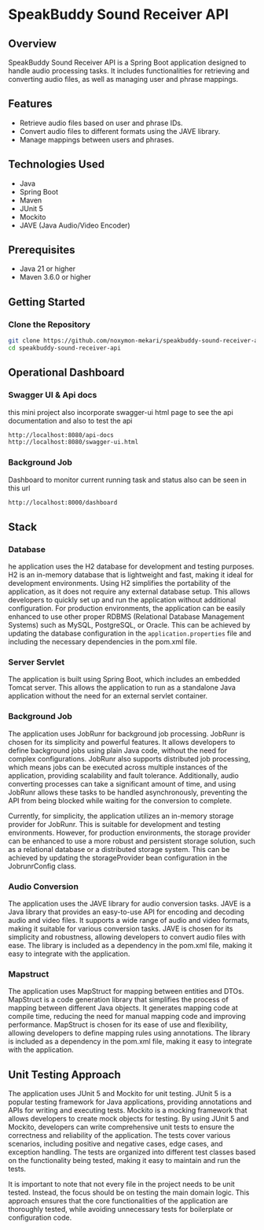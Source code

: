 # SpeakBuddy Sound Receiver API

## Overview

SpeakBuddy Sound Receiver API is a Spring Boot application designed to handle audio processing tasks. It includes functionalities for retrieving and converting audio files, as well as managing user and phrase mappings.

## Features

- Retrieve audio files based on user and phrase IDs.
- Convert audio files to different formats using the JAVE library.
- Manage mappings between users and phrases.

## Technologies Used

- Java
- Spring Boot
- Maven
- JUnit 5
- Mockito
- JAVE (Java Audio/Video Encoder)

## Prerequisites

- Java 21 or higher
- Maven 3.6.0 or higher

## Getting Started

### Clone the Repository

```sh
git clone https://github.com/noxymon-mekari/speakbuddy-sound-receiver-api.git
cd speakbuddy-sound-receiver-api
```

## Operational Dashboard
### Swagger UI & Api docs
this mini project also incorporate swagger-ui html page to see the api documentation and also to test the api
```sh
http://localhost:8080/api-docs
http://localhost:8080/swagger-ui.html
```

### Background Job
Dashboard to monitor current running task and status also can be seen in this url
```sh
http://localhost:8000/dashboard
```

## Stack
### Database
he application uses the H2 database for development and testing purposes. H2 is an in-memory database that is lightweight and fast, making it ideal for development environments. Using H2 simplifies the portability of the application, as it does not require any external database setup. This allows developers to quickly set up and run the application without additional configuration.  For production environments, the application can be easily enhanced to use other proper RDBMS (Relational Database Management Systems) such as MySQL, PostgreSQL, or Oracle. This can be achieved by updating the database configuration in the `application.properties` file and including the necessary dependencies in the pom.xml file.  

### Server Servlet
The application is built using Spring Boot, which includes an embedded Tomcat server. This allows the application to run as a standalone Java application without the need for an external servlet container.  

### Background Job
The application uses JobRunr for background job processing. JobRunr is chosen for its simplicity and powerful features. It allows developers to define background jobs using plain Java code, without the need for complex configurations. JobRunr also supports distributed job processing, which means jobs can be executed across multiple instances of the application, providing scalability and fault tolerance. Additionally, audio converting processes can take a significant amount of time, and using JobRunr allows these tasks to be handled asynchronously, preventing the API from being blocked while waiting for the conversion to complete.

Currently, for simplicity, the application utilizes an in-memory storage provider for JobRunr. This is suitable for development and testing environments. However, for production environments, the storage provider can be enhanced to use a more robust and persistent storage solution, such as a relational database or a distributed storage system. This can be achieved by updating the storageProvider bean configuration in the JobrunrConfig class.

### Audio Conversion
The application uses the JAVE library for audio conversion tasks. JAVE is a Java library that provides an easy-to-use API for encoding and decoding audio and video files. It supports a wide range of audio and video formats, making it suitable for various conversion tasks. JAVE is chosen for its simplicity and robustness, allowing developers to convert audio files with ease. The library is included as a dependency in the pom.xml file, making it easy to integrate with the application.

### Mapstruct
The application uses MapStruct for mapping between entities and DTOs. MapStruct is a code generation library that simplifies the process of mapping between different Java objects. It generates mapping code at compile time, reducing the need for manual mapping code and improving performance. MapStruct is chosen for its ease of use and flexibility, allowing developers to define mapping rules using annotations. The library is included as a dependency in the pom.xml file, making it easy to integrate with the application.

## Unit Testing Approach
The application uses JUnit 5 and Mockito for unit testing. JUnit 5 is a popular testing framework for Java applications, providing annotations and APIs for writing and executing tests. Mockito is a mocking framework that allows developers to create mock objects for testing. By using JUnit 5 and Mockito, developers can write comprehensive unit tests to ensure the correctness and reliability of the application. The tests cover various scenarios, including positive and negative cases, edge cases, and exception handling. The tests are organized into different test classes based on the functionality being tested, making it easy to maintain and run the tests.

It is important to note that not every file in the project needs to be unit tested. Instead, the focus should be on testing the main domain logic. This approach ensures that the core functionalities of the application are thoroughly tested, while avoiding unnecessary tests for boilerplate or configuration code.